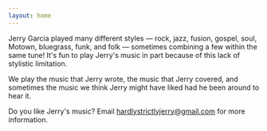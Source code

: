 ```yaml
---
layout: home
---
```


Jerry Garcia played many different styles &mdash; rock, jazz, fusion, gospel, soul, Motown, bluegrass, funk, and folk &mdash; sometimes combining a few within the same tune! It's fun to play Jerry's music in part because of this lack of stylistic limitation.

We play the music that Jerry wrote, the music that Jerry covered, and sometimes the music we think Jerry might have liked had he been around to hear it.


Do you like Jerry's music? Email <a href="mailto:hardlystrictlyjerry@gmail.com">hardlystrictlyjerry@gmail.com</a> for more information.

<p></p><div class="ui embed" data-source="youtube" data-id="8HazayQI2Ms"></div>
<p></p><div class="ui embed" data-source="youtube" data-id="_lnnOWe8jlY"></div>
<p></p><div class="ui embed" data-source="youtube" data-id="TA0WfmZj-dg"></div>
<p></p><div class="ui embed" data-source="youtube" data-id="zKg3UYMRzT8"></div>



